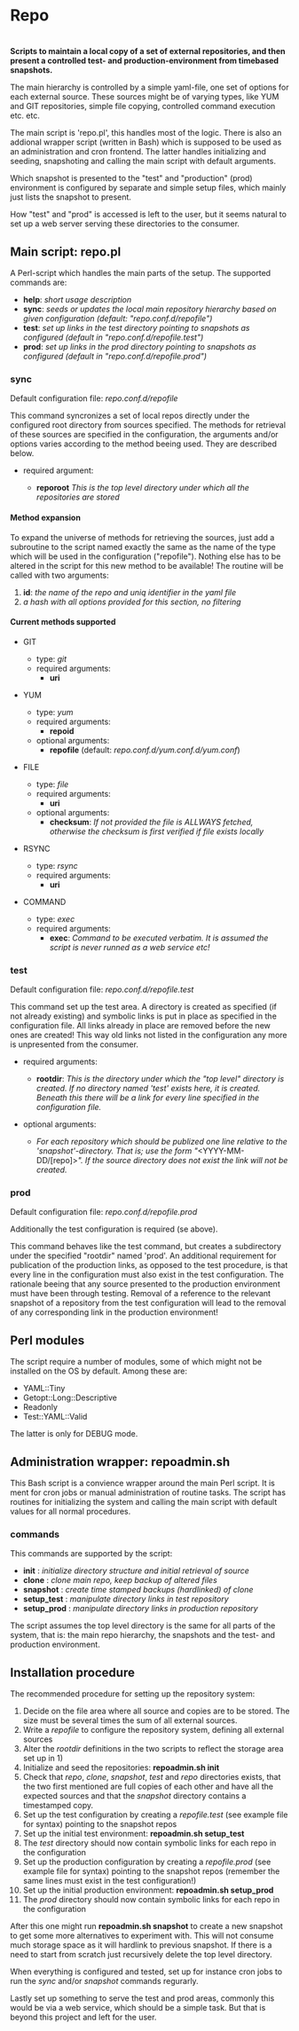 # Repo
#
**Scripts to maintain a local copy of a set of external repositories, and then present a controlled test- and production-environment from timebased snapshots.**

The main hierarchy is controlled by a simple yaml-file, one set of options for each
external source. These sources might be of varying types, like YUM and GIT repositories,
simple file copying, controlled command execution etc. etc.

The main script is 'repo.pl', this handles most of the logic. There is also an addional
wrapper script (written in Bash) which is supposed to be used as an administration and
cron frontend. The latter handles initializing and seeding, snapshoting and calling the
main script with default arguments.

Which snapshot is presented to the "test" and "production" (prod) environment is configured by
separate and simple setup files, which mainly just lists the snapshot to present.

How "test" and "prod" is accessed is left to the user, but it seems natural to set up a web server
serving these directories to the consumer.



## Main script: repo.pl

A Perl-script which handles the main parts of the setup. The supported commands are:

- **help**: *short usage description*
- **sync**: *seeds or updates the local main repository hierarchy based on given configuration (default: "*repo.conf.d/repofile*")*
- **test**: *set up links in the test directory pointing to snapshots as configured (default in "*repo.conf.d/repofile.test*")*
- **prod**: *set up links in the prod directory pointing to snapshots as configured (default in "*repo.conf.d/repofile.prod*")*

### sync

Default configuration file: *repo.conf.d/repofile*

This command syncronizes a set of local repos directly under the configured root directory from sources specified.
The methods for retrieval of these sources are specified in the configuration, the arguments and/or options varies
according to the method beeing used. They are described below.

- required argument:

    - **reporoot** *This is the top level directory under which all the repositories are stored*

#### Method expansion

To expand the universe of methods for retrieving the sources, just add a subroutine to the script named exactly the same as the
name of the type which will be used in the configuration ("repofile"). Nothing else has to be altered in the script for this
new method to be available! The routine will be called with two arguments:

1. **id**: *the name of the repo and uniq identifier in the yaml file*
2. *a hash with all options provided for this section, no filtering*

#### Current methods supported

- GIT
    - type: *git*
    - required arguments:
        - **uri**

- YUM
    - type: *yum*
    - required arguments:
        - **repoid**
    - optional arguments:
        - **repofile** (default: *repo.conf.d/yum.conf.d/yum.conf*)

- FILE
    - type: *file*
    - required arguments:
        - **uri**
    - optional arguments:
        - **checksum**: *If not provided the file is ALLWAYS fetched, otherwise the checksum is first verified if file exists locally*

- RSYNC
    - type: *rsync*
    - required arguments:
        - **uri**

- COMMAND
    - type: *exec*
    - required arguments:
        - **exec**: *Command to be executed verbatim. It is assumed the script is never runned as a web service etc!*


### test

Default configuration file: *repo.conf.d/repofile.test*

This command set up the test area. A directory is created as specified (if not already existing) and symbolic links is put in place as specified in
the configuration file. All links already in place are removed before the new ones are created! This way old links not listed in the configuration
any more is unpresented from the consumer.

- required arguments:
    - **rootdir**: *This is the directory under which the "top level" directory is created. If no directory named 'test' exists here, it is created. Beneath this 
               there will be a link for every line specified in the configuration file.*

- optional arguments:
    - *For each repository which should be publized one line relative to the 'snapshot'-directory. That is; use the form "*<YYYY-MM-DD/[repo]>*".
      If the source directory does not exist the link will _not_ be created.*

### prod

Default configuration file: *repo.conf.d/repofile.prod*

Additionally the test configuration is required (se above).

This command behaves like the test command, but creates a subdirectory under the specified "rootdir" named 'prod'. An additional requirement for publication
of the production links, as opposed to the test procedure, is that every line in the configuration must also exist in the test configuration. The rationale
beeing that any source presented to the production environment must have been through testing. Removal of a reference to the relevant snapshot of a repository from
the test configuration will lead to the removal of any corresponding link in the production environment!


## Perl modules

The script require a number of modules, some of which might not be installed on the OS by default. Among these are:

- YAML::Tiny
- Getopt::Long::Descriptive
- Readonly
- Test::YAML::Valid

The latter is only for DEBUG mode.


## Administration wrapper: repoadmin.sh

This Bash script is a convience wrapper around the main Perl script. It is ment for cron jobs or manual administration of routine tasks. The script has routines
for initializing the system and calling the main script with default values for all normal procedures.

### commands

This commands are supported by the script:

- **init**        : *initialize directory structure and initial retrieval of source*
- **clone**       : *clone main repo, keep backup of altered files*
- **snapshot**    : *create time stamped backups (hardlinked) of clone*
- **setup_test**  : *manipulate directory links in test repository*
- **setup_prod**  : *manipulate directory links in production repository*


The script assumes the top level directory is the same for all parts of the system, that is: the main repo hierarchy, the snapshots and the test- and production environment.


## Installation procedure

The recommended procedure for setting up the repository system:

1. Decide on the file area where all source and copies are to be stored. The size must be several times the sum of all external sources.
2. Write a *repofile* to configure the repository system, defining all external sources
3. Alter the *rootdir* definitions in the two scripts to reflect the storage area set up in 1)
4. Initialize and seed the repositories: **repoadmin.sh init**
5. Check that *repo*, *clone*, *snapshot*, *test* and *repo* directories exists, that the two first mentioned are full copies of each other and have all the expected sources and 
   that the *snapshot* directory contains a timestamped copy.
6. Set up the test configuration by creating a *repofile.test* (see example file for syntax) pointing to the snapshot repos
7. Set up the initial test environment: **repoadmin.sh setup_test**
8. The *test* directory should now contain symbolic links for each repo in the configuration
9. Set up the production configuration by creating a *repofile.prod* (see example file for syntax) pointing to the snapshot repos (remember the same lines must exist in the test configuration!)
10. Set up the initial production environment: **repoadmin.sh setup_prod**
11. The *prod* directory should now contain symbolic links for each repo in the configuration

After this one might run **repoadmin.sh snapshot** to create a new snapshot to get some more alternatives to experiment with. This will not consume much storage space as it will hardlink to previous snapshot. If there is a need to start from scratch just recursively delete the top level directory.

When everything is configured and tested, set up for instance cron jobs to run the *sync* and/or *snapshot* commands regurarly.

Lastly set up something to serve the test and prod areas, commonly this would be via a web service, which should be a simple task. But that is beyond this project and left for the user.

